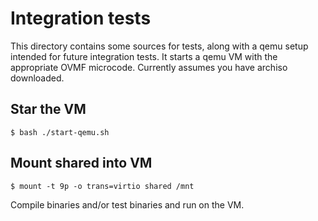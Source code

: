 Integration tests
=================

This directory contains some sources for tests, along with a qemu setup intended
for future integration tests. It starts a qemu VM with the appropriate OVMF
microcode. Currently assumes you have archiso downloaded.

## Star the VM

```
$ bash ./start-qemu.sh
```


## Mount shared into VM

```
$ mount -t 9p -o trans=virtio shared /mnt
```


Compile binaries and/or test binaries and run on the VM.
